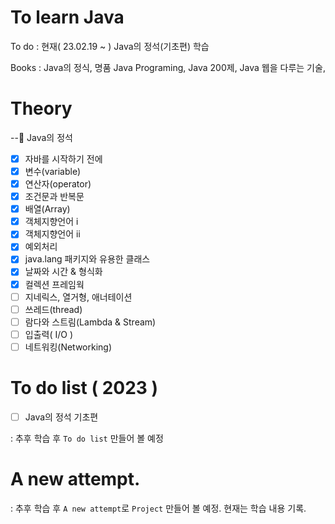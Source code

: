 # To learn Java

To do : 현재( 23.02.19 ~ ) Java의 정석(기초편) 학습

Books : Java의 정식, 명품 Java Programing, Java 200제, Java 웹을 다루는 기술,

# Theory

--🍭 Java의 정석

- [x] 자바를 시작하기 전에
- [x] 변수(variable)
- [x] 연산자(operator)
- [x] 조건문과 반복문
- [x] 배열(Array)
- [x] 객체지향언어 ⅰ
- [x] 객체지향언어 ⅱ
- [x] 예외처리
- [x] java.lang 패키지와 유용한 클래스
- [x] 날짜와 시간 & 형식화
- [x] 컬렉션 프레임웍
- [ ] 지네릭스, 열거형, 애너테이션
- [ ] 쓰레드(thread)
- [ ] 람다와 스트림(Lambda & Stream)
- [ ] 입출력( I/O )
- [ ] 네트워킹(Networking)

# To do list ( 2023 )

- [ ] Java의 정석 기초편

: 추후 학습 후 `To do list` 만들어 볼 예정

# A new attempt.

: 추후 학습 후 `A new attempt`로 `Project` 만들어 볼 예정. 현재는 학습 내용 기록.
